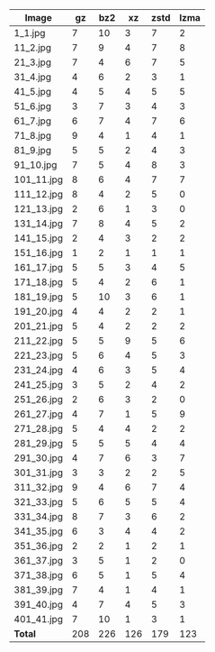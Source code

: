 | Image | gz | bz2 | xz | zstd | lzma |
|--------|------|------|------|------|------|
| 1_1.jpg | 7 | 10 | 3 | 7 | 2 |
| 11_2.jpg | 7 | 9 | 4 | 7 | 8 |
| 21_3.jpg | 7 | 4 | 6 | 7 | 5 |
| 31_4.jpg | 4 | 6 | 2 | 3 | 1 |
| 41_5.jpg | 4 | 5 | 4 | 5 | 5 |
| 51_6.jpg | 3 | 7 | 3 | 4 | 3 |
| 61_7.jpg | 6 | 7 | 4 | 7 | 6 |
| 71_8.jpg | 9 | 4 | 1 | 4 | 1 |
| 81_9.jpg | 5 | 5 | 2 | 4 | 3 |
| 91_10.jpg | 7 | 5 | 4 | 8 | 3 |
| 101_11.jpg | 8 | 6 | 4 | 7 | 7 |
| 111_12.jpg | 8 | 4 | 2 | 5 | 0 |
| 121_13.jpg | 2 | 6 | 1 | 3 | 0 |
| 131_14.jpg | 7 | 8 | 4 | 5 | 2 |
| 141_15.jpg | 2 | 4 | 3 | 2 | 2 |
| 151_16.jpg | 1 | 2 | 1 | 1 | 1 |
| 161_17.jpg | 5 | 5 | 3 | 4 | 5 |
| 171_18.jpg | 5 | 4 | 2 | 6 | 1 |
| 181_19.jpg | 5 | 10 | 3 | 6 | 1 |
| 191_20.jpg | 4 | 4 | 2 | 2 | 1 |
| 201_21.jpg | 5 | 4 | 2 | 2 | 2 |
| 211_22.jpg | 5 | 5 | 9 | 5 | 6 |
| 221_23.jpg | 5 | 6 | 4 | 5 | 3 |
| 231_24.jpg | 4 | 6 | 3 | 5 | 4 |
| 241_25.jpg | 3 | 5 | 2 | 4 | 2 |
| 251_26.jpg | 2 | 6 | 3 | 2 | 0 |
| 261_27.jpg | 4 | 7 | 1 | 5 | 9 |
| 271_28.jpg | 5 | 4 | 4 | 2 | 2 |
| 281_29.jpg | 5 | 5 | 5 | 4 | 4 |
| 291_30.jpg | 4 | 7 | 6 | 3 | 7 |
| 301_31.jpg | 3 | 3 | 2 | 2 | 5 |
| 311_32.jpg | 9 | 4 | 6 | 7 | 4 |
| 321_33.jpg | 5 | 6 | 5 | 5 | 4 |
| 331_34.jpg | 8 | 7 | 3 | 6 | 2 |
| 341_35.jpg | 6 | 3 | 4 | 4 | 2 |
| 351_36.jpg | 2 | 2 | 1 | 2 | 1 |
| 361_37.jpg | 3 | 5 | 1 | 2 | 0 |
| 371_38.jpg | 6 | 5 | 1 | 5 | 4 |
| 381_39.jpg | 7 | 4 | 1 | 4 | 1 |
| 391_40.jpg | 4 | 7 | 4 | 5 | 3 |
| 401_41.jpg | 7 | 10 | 1 | 3 | 1 |
| **Total** | 208 | 226 | 126 | 179 | 123 |
